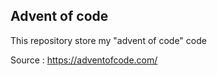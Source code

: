 ## Advent of code

This repository store my "advent of code" code

Source : https://adventofcode.com/